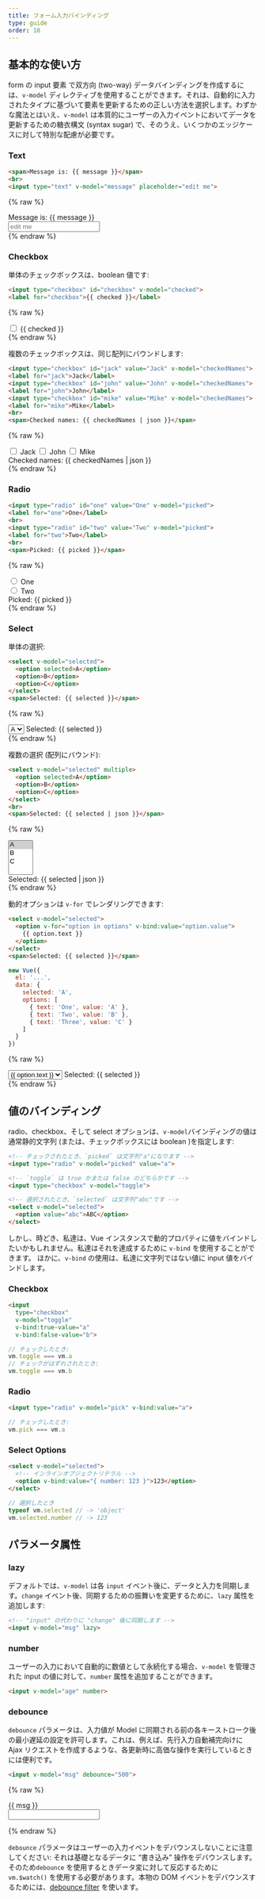 ```yaml
---
title: フォーム入力バインディング
type: guide
order: 10
---
```


## 基本的な使い方

form の input 要素 で双方向 (two-way) データバインディングを作成するには、`v-model` ディレクティブを使用することができます。それは、自動的に入力されたタイプに基づいて要素を更新するための正しい方法を選択します。わずかな魔法とはいえ、`v-model` は本質的にユーザーの入力イベントにおいてデータを更新するための糖衣構文 (syntax sugar) で、そのうえ、いくつかのエッジケースに対して特別な配慮が必要です。

### Text

``` html
<span>Message is: {{ message }}</span>
<br>
<input type="text" v-model="message" placeholder="edit me">
```

{% raw %}
<div id="example-1" class="demo">
  <span>Message is: {{ message }}</span><br>
  <input type="text" v-model="message" placeholder="edit me">
</div>
<script>
new Vue({
  el: '#example-1',
  data: {
    message: ''
  }
})
</script>
{% endraw %}

### Checkbox

単体のチェックボックスは、boolean 値です:

``` html
<input type="checkbox" id="checkbox" v-model="checked">
<label for="checkbox">{{ checked }}</label>
```
{% raw %}
<div id="example-2" class="demo">
  <input type="checkbox" id="checkbox" v-model="checked">
  <label for="checkbox">{{ checked }}</label>
</div>
<script>
new Vue({
  el: '#example-2',
  data: {
    checked: false
  }
})
</script>
{% endraw %}

複数のチェックボックスは、同じ配列にバウンドします:

``` html
<input type="checkbox" id="jack" value="Jack" v-model="checkedNames">
<label for="jack">Jack</label>
<input type="checkbox" id="john" value="John" v-model="checkedNames">
<label for="john">John</label>
<input type="checkbox" id="mike" value="Mike" v-model="checkedNames">
<label for="mike">Mike</label>
<br>
<span>Checked names: {{ checkedNames | json }}</span>
```
{% raw %}
<div id="example-3" class="demo">
  <input type="checkbox" id="jack" value="Jack" v-model="checkedNames">
  <label for="jack">Jack</label>
  <input type="checkbox" id="john" value="John" v-model="checkedNames">
  <label for="john">John</label>
  <input type="checkbox" id="mike" value="Mike" v-model="checkedNames">
  <label for="mike">Mike</label>
  <br>
  <span>Checked names: {{ checkedNames | json }}</span>
</div>
<script>
new Vue({
  el: '#example-3',
  data: {
    checkedNames: []
  }
})
</script>
{% endraw %}

### Radio


``` html
<input type="radio" id="one" value="One" v-model="picked">
<label for="one">One</label>
<br>
<input type="radio" id="two" value="Two" v-model="picked">
<label for="two">Two</label>
<br>
<span>Picked: {{ picked }}</span>
```
{% raw %}
<div id="example-4" class="demo">
  <input type="radio" id="one" value="One" v-model="picked">
  <label for="one">One</label>
  <br>
  <input type="radio" id="two" value="Two" v-model="picked">
  <label for="two">Two</label>
  <br>
  <span>Picked: {{ picked }}</span>
</div>
<script>
new Vue({
  el: '#example-4',
  data: {
    picked: ''
  }
})
</script>
{% endraw %}

### Select

単体の選択:

``` html
<select v-model="selected">
  <option selected>A</option>
  <option>B</option>
  <option>C</option>
</select>
<span>Selected: {{ selected }}</span>
```
{% raw %}
<div id="example-5" class="demo">
  <select v-model="selected">
    <option selected>A</option>
    <option>B</option>
    <option>C</option>
  </select>
  <span>Selected: {{ selected }}</span>
</div>
<script>
new Vue({
  el: '#example-5',
  data: {
    selected: null
  }
})
</script>
{% endraw %}

複数の選択 (配列にバウンド):

``` html
<select v-model="selected" multiple>
  <option selected>A</option>
  <option>B</option>
  <option>C</option>
</select>
<br>
<span>Selected: {{ selected | json }}</span>
```
{% raw %}
<div id="example-6" class="demo">
  <select v-model="selected" multiple style="width: 50px">
    <option selected>A</option>
    <option>B</option>
    <option>C</option>
  </select>
  <br>
  <span>Selected: {{ selected | json }}</span>
</div>
<script>
new Vue({
  el: '#example-6',
  data: {
    selected: []
  }
})
</script>
{% endraw %}

動的オプションは `v-for` でレンダリングできます:

``` html
<select v-model="selected">
  <option v-for="option in options" v-bind:value="option.value">
    {{ option.text }}
  </option>
</select>
<span>Selected: {{ selected }}</span>
```
``` js
new Vue({
  el: '...',
  data: {
    selected: 'A',
    options: [
      { text: 'One', value: 'A' },
      { text: 'Two', value: 'B' },
      { text: 'Three', value: 'C' }
    ]
  }
})
```
{% raw %}
<div id="example-7" class="demo">
  <select v-model="selected">
    <option v-for="option in options" v-bind:value="option.value">
      {{ option.text }}
    </option>
  </select>
  <span>Selected: {{ selected }}</span>
</div>
<script>
new Vue({
  el: '#example-7',
  data: {
    selected: 'A',
    options: [
      { text: 'One', value: 'A' },
      { text: 'Two', value: 'B' },
      { text: 'Three', value: 'C' }
    ]
  }
})
</script>
{% endraw %}

## 値のバインディング

radio、checkbox、そして select オプションは、`v-model`バインディングの値は通常静的文字列 (または、チェックボックスには boolean )を指定します:

``` html
<!-- チェックされたとき、`picked` は文字列"a"になります -->
<input type="radio" v-model="picked" value="a">

<!-- `toggle` は true かまたは false のどちらかです -->
<input type="checkbox" v-model="toggle">

<!-- 選択されたとき、`selected` は文字列"abc"です -->
<select v-model="selected">
  <option value="abc">ABC</option>
</select>
```

しかし、時どき、私達は、Vue インスタンスで動的プロパティに値をバインドしたいかもしれません。私達はそれを達成するために `v-bind` を使用することができます。 ほかに、`v-bind` の使用は、私達に文字列ではない値に input 値をバインドします。

### Checkbox

``` html
<input
  type="checkbox"
  v-model="toggle"
  v-bind:true-value="a"
  v-bind:false-value="b">
```

``` js
// チェックしたとき:
vm.toggle === vm.a
// チェックがはずれされたとき:
vm.toggle === vm.b
```

### Radio

``` html
<input type="radio" v-model="pick" v-bind:value="a">
```

``` js
// チェックしたとき:
vm.pick === vm.a
```

### Select Options

``` html
<select v-model="selected">
  <!-- インラインオブジェクトリテラル -->
  <option v-bind:value="{ number: 123 }">123</option>
</select>
```

``` js
// 選択したとき
typeof vm.selected // -> 'object'
vm.selected.number // -> 123
```

## パラメータ属性

### lazy

デフォルトでは、`v-model` は各 `input` イベント後に、データと入力を同期します。`change` イベント後、同期するための振舞いを変更するために、`lazy` 属性を追加します:

``` html
<!-- "input" の代わりに "change" 後に同期します -->
<input v-model="msg" lazy>
```

### number

ユーザーの入力において自動的に数値として永続化する場合、`v-model` を管理された input の値に対して、`number` 属性を追加することができます。

``` html
<input v-model="age" number>
```

### debounce

`debounce` パラメータは、入力値が Model に同期される前の各キーストローク後の最小遅延の設定を許可します。これは、例えば、先行入力自動補完向けに Ajax リクエストを作成するような、各更新時に高価な操作を実行しているときには便利です。

``` html
<input v-model="msg" debounce="500">
```
 {% raw %}
<div id="debounce-demo" class="demo">
  {{ msg }}<br>
  <input v-model="msg" debounce="500">
</div>

<script>
new Vue({
  el:'#debounce-demo',
  data: { msg: 'edit me' }
})
</script>
{% endraw %}

`debounce` パラメータはユーザーの入力イベントをデバウンスしないことに注意してください: それは基礎となるデータに “書き込み” 操作をデバウンスします。そのため`debounce` を使用するときデータ変に対して反応するために `vm.$watch()` を使用する必要があります。本物の DOM イベントをデバウンスするためには、[debounce filter](/api/#c7f96522442c422bac20ae389f04863c) を使います。
